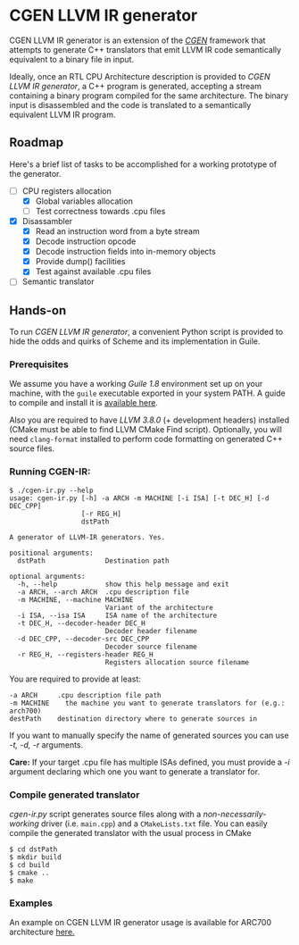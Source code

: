 # CGEN LLVM IR generator

CGEN LLVM IR generator is an extension of the [*CGEN*][1] framework that attempts to generate C++ translators that emit LLVM IR code semantically equivalent to a binary file in input.

Ideally, once an RTL CPU Architecture description is provided to *CGEN LLVM IR generator*, a C++ program is generated, accepting a stream containing a binary program compiled for the same architecture. The binary input is disassembled and the code is translated to a semantically equivalent LLVM IR program.

## Roadmap
Here's a brief list of tasks to be accomplished for a working prototype of the generator.

- [ ] CPU registers allocation
  - [x] Global variables allocation
  - [ ] Test correctness towards .cpu files
- [x] Disassambler
  - [x] Read an instruction word from a byte stream
  - [x] Decode instruction opcode
  - [x] Decode instruction fields into in-memory objects
  - [x] Provide dump() facilities
  - [x] Test against available .cpu files
- [ ] Semantic translator

## Hands-on
To run *CGEN LLVM IR generator*, a convenient Python script is provided to hide the odds and quirks of Scheme and its implementation in Guile.
### Prerequisites
We assume you have a working *Guile 1.8* environment set up on your machine, with the ```guile``` executable exported in your system PATH. A guide to compile and install it is [available here](docs/build_guile.md).

Also you are required to have *LLVM 3.8.0* (+ development headers) installed (CMake must be able to find LLVM CMake Find script).
Optionally, you will need ```clang-format``` installed to perform code formatting on generated C++ source files.

### Running CGEN-IR:
```
$ ./cgen-ir.py --help
usage: cgen-ir.py [-h] -a ARCH -m MACHINE [-i ISA] [-t DEC_H] [-d DEC_CPP]
                  [-r REG_H]
                  dstPath

A generator of LLVM-IR generators. Yes.

positional arguments:
  dstPath               Destination path

optional arguments:
  -h, --help            show this help message and exit
  -a ARCH, --arch ARCH  .cpu description file
  -m MACHINE, --machine MACHINE
                        Variant of the architecture
  -i ISA, --isa ISA     ISA name of the architecture
  -t DEC_H, --decoder-header DEC_H
                        Decoder header filename
  -d DEC_CPP, --decoder-src DEC_CPP
                        Decoder source filename
  -r REG_H, --registers-header REG_H
                        Registers allocation source filename
```

You are required to provide at least:
```
-a ARCH     .cpu description file path
-m MACHINE    the machine you want to generate translators for (e.g.: arch700)
destPath    destination directory where to generate sources in
```

If you want to manually specify the name of generated sources you can use _-t, -d, -r_ arguments.

**Care:** If your target .cpu file has multiple ISAs defined, you must provide a _-i_ argument declaring which one you want to generate a translator for.

### Compile generated translator
_cgen-ir.py_ script generates source files along with a _non-necessarily-working_ driver (i.e. ```main.cpp```) and a ```CMakeLists.txt``` file.
You can easily compile the generated translator with the usual process in CMake
```
$ cd dstPath
$ mkdir build
$ cd build
$ cmake ..
$ make
```


### Examples
An example on CGEN LLVM IR generator usage is available for ARC700 architecture [here.](test/arc700)

[1]: https://sourceware.org/cgen/

